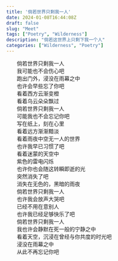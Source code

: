 ```yaml
---
title: '倘若世界只剩我一人'
date: 2024-01-08T16:44:08Z
draft: false
slug: "Meet"
tags: ["Poetry", "Wilderness"]
description: "倘若这世界上只剩下我一个人"
categories: ["Wilderness", "Poetry"]
---
```

　　倘若世界只剩我一人  
　　我可能也不会伤心吧  
　　跑出门外，浸没在雨幕之中  
　　也许会早些忘了你吧  
　　看着西方云渐变橙  
　　看着乌云朵朵飘过  
　　倘若世界只剩我一人  
　　可能我也不会忘记你吧  
　　写在纸上，刻在心里  
　　看着远方渐渐黯淡  
　　看着雨夜中空无一人的世界  
　　也许我早已习惯了吧  
　　看着迷蒙的天空中  
　　紫色的雷电闪烁  
　　也许你也会随这转瞬即逝的光  
　　突然消失了吧  
　　消失在无色的，黑暗的雨夜  
　　倘若世界只剩我一人  
　　也许我会放声大哭吧  
　　已经不用在意别人  
　　也许我已经足够快乐了吧  
　　倘若世界只剩我一人  
　　我也许会静默在死一般的宁静之中  
　　看着天空，沉浸在曾经与你共度的时光吧  
　　浸没在雨幕之中  
　　从此不再忘记你吧  
